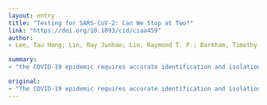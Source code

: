 ```yaml
---
layout: entry
title: "Testing for SARS-CoV-2: Can We Stop at Two?"
link: "https://doi.org/10.1093/cid/ciaa459"
author:
- Lee, Tau Hong; Lin, Ray Junhao; Lin, Raymond T. P.; Barkham, Timothy; Rao, Pooja; Leo, Yee-Sin; Lye, David Chien; Young, Barnaby

summary:
- "the COVID-19 epidemic requires accurate identification and isolation of confirmed cases. This report describes the effectiveness of our testing strategy and highlights the importance of repeat testing in suspect cases in our cohort. The report highlights the significance of repeat tests in suspected cases in the cohort.. a repeat test is the most effective control of the COVD-19 outbreak. the outbreak requires the identification of cases for effective control. this report outlines the effectiveness and effectiveness of the testing strategy. It is a sign of repeat repeat testing.. CDC-19 epidemic needs accurate identification. CID-19 epidemic. CoVID19."

original:
- "The COVID-19 epidemic requires accurate identification and isolation of confirmed cases for effective control. This report describes the effectiveness of our testing strategy and highlights the importance of repeat testing in suspect cases in our cohort."
---
```


